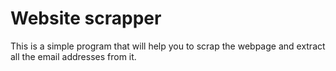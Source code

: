 # Website scrapper

This is a simple program that will help you to scrap the webpage and extract all the email addresses from it.
